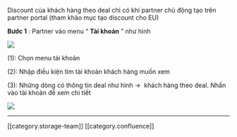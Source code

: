 Discount của khách hàng theo deal chỉ có khi partner chủ động tạo trên partner portal (tham khảo mục tạo discount cho EU)

 **Bước 1** : Partner vào menu “ **Tài khoản** ” như hình

![](images/storage/image2023-11-10_10-24-41.png)

(1): Chọn menu tài khoản

(2): Nhập điều kiện tìm tài khoản khách hàng muốn xem

(3): Những dòng có thông tin deal như hình →  khách hàng theo deal. Nhấn vào tài khoản để xem chi tiết

![](images/storage/image2023-11-10_10-26-15.png)





*****

[[category.storage-team]] 
[[category.confluence]] 
